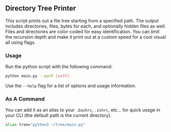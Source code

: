 ## Directory Tree Printer

This script prints out a file tree starting from a specified path.
The output includes directories, files, bytes for each, and 
optionally hidden files as well. Files and directories are color-coded 
for easy identification. You can limit the recursion depth and make it
print out at a custom speed for a cool visual all using flags.

### Usage

Run the python script with the following command:

```bash
python main.py --path [path]
```

Use the `--help` flag for a list of options and usage information.

### As A Command

You can add it as an alias to your `.bashrc`, `.zshrc`, etc... for 
quick usage in your CLI (the default path is the current directory).

```bash
alias tree="python3 ~/tree/main.py"
```
